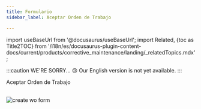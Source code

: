 ```yaml
---
title: Formulario
sidebar_label: Aceptar Orden de Trabajo

---
```


import useBaseUrl from '@docusaurus/useBaseUrl'; 
import Related, {toc as Title2TOC} from '/i18n/es/docusaurus-plugin-content-docs/current/products/corrective_maintenance/landing/_relatedTopics.mdx'; 

:::caution WE'RE SORRY... 😢
Our English version is not yet available.
:::

<span className="hero__title">Aceptar Orden de Trabajo</span>
<br/>
<br/>

<div className="img_sizing_small">

![create wo form](/img/productos_es/products_form_create_wo_cm.png)

</div>